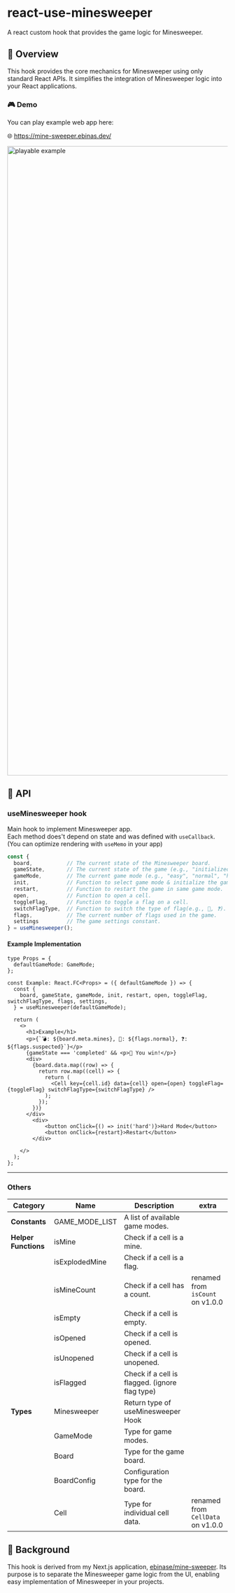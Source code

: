 # react-use-minesweeper

A react custom hook that provides the game logic for Minesweeper.

## 🔖 Overview

This hook provides the core mechanics for Minesweeper using only standard React APIs. It simplifies the integration of Minesweeper logic into your React applications.

### 🎮 Demo
You can play example web app here:

🌐 https://mine-sweeper.ebinas.dev/

<img width="1440" alt="playable example" src="https://github.com/ebinase/react-use-minesweeper/assets/54468945/2ec6dc73-cf20-4797-a6d0-a3c87fce17e1">

## 🚀 API
### useMinesweeper hook
Main hook to implement Minesweeper app.  
Each method does't depend on state and was defined with `useCallback`.  
(You can optimize rendering with `useMemo` in your app)

```typescript
const {
  board,           // The current state of the Minesweeper board.
  gameState,       // The current state of the game (e.g., "initialized", "playing", "completed", "failed").
  gameMode,        // The current game mode (e.g., "easy", "normal", "hard").
  init,            // Function to select game mode & initialize the game.
  restart,         // Function to restart the game in same game mode.
  open,            // Function to open a cell.
  toggleFlag,      // Function to toggle a flag on a cell.
  switchFlagType,  // Function to switch the type of flag(e.g., 🚩, ❓).
  flags,           // The current number of flags used in the game.
  settings         // The game settings constant.
} = useMinesweeper();
```

#### Example Implementation
```tsx
type Props = {
  defaultGameMode: GameMode;
};

const Example: React.FC<Props> = ({ defaultGameMode }) => {
  const {
    board, gameState, gameMode, init, restart, open, toggleFlag, switchFlagType, flags, settings,
  } = useMinesweeper(defaultGameMode);

  return (
    <>
      <h1>Example</h1>
      <p>{`💣: ${board.meta.mines}, 🚩: ${flags.normal}, ❓: ${flags.suspected}`}</p>
      {gameState === 'completed' && <p>🎉 You win!</p>}
      <div>
        {board.data.map((row) => {
          return row.map((cell) => {
            return (
              <Cell key={cell.id} data={cell} open={open} toggleFlag={toggleFlag} switchFlagType={switchFlagType} />
            );
          });
        })}
      </div>
        <div>
            <button onClick={() => init('hard')}>Hard Mode</button>
            <button onClick={restart}>Restart</button>
        </div>
            
    </>
  );
};
```

---

### Others
| Category          | Name           | Description                               | extra                              |
|-------------------|----------------|-------------------------------------------|------------------------------------|
| **Constants**     | GAME_MODE_LIST | A list of available game modes.           |                                    |
| **Helper Functions** | isMine      | Check if a cell is a mine.                |                                    |
|                   | isExplodedMine | Check if a cell is a flag.                |                                    |
|                   | isMineCount    | Check if a cell has a count.              | renamed from `isCount` on v1.0.0   |
|                   | isEmpty        | Check if a cell is empty.                 |                                    |
|                   | isOpened       | Check if a cell is opened.                |                                    |
|                   | isUnopened     | Check if a cell is unopened.              |                                    |
|                   | isFlagged      | Check if a cell is flagged. (ignore flag type) |                               |
| **Types**         | Minesweeper    | Return type of useMinesweeper Hook        |                                    |
|                   | GameMode       | Type for game modes.                      |                                    |
|                   | Board          | Type for the game board.                  |                                    |
|                   | BoardConfig    | Configuration type for the board.         |                                    |
|                   | Cell           | Type for individual cell data.            |  renamed from `CellData` on v1.0.0 |


## 📖 Background

This hook is derived from my Next.js application, [ebinase/mine-sweeper](https://github.com/ebinase/mine-sweeper). Its purpose is to separate the Minesweeper game logic from the UI, enabling easy implementation of Minesweeper in your projects.
